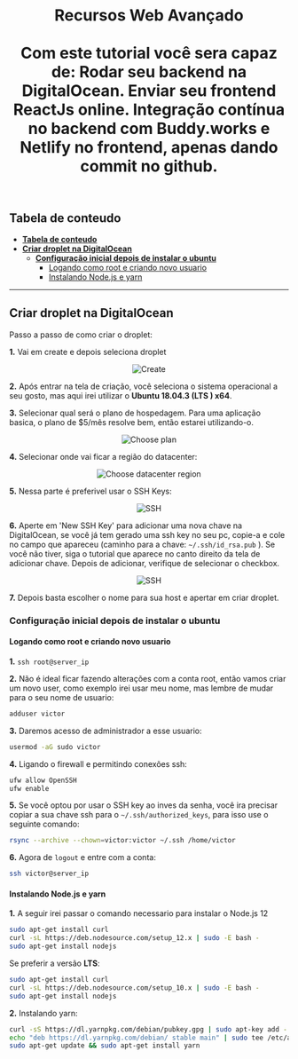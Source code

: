 <h1 align="center">
  Recursos Web Avançado
  <br>
  <br>
  Com este tutorial você sera capaz de: Rodar seu backend na DigitalOcean. Enviar seu frontend ReactJs online. Integração contínua no backend com Buddy.works e Netlify no frontend, apenas dando commit no github.
  <br>
  <br>
</h1>



## **Tabela de conteudo**

- [**Tabela de conteudo**](#tabela-de-conteudo)
- [**Criar droplet na DigitalOcean**](#criar-droplet-na-digitalocean)
  - [**Configuração inicial depois de instalar o ubuntu**](#configura%c3%a7%c3%a3o-inicial-depois-de-instalar-o-ubuntu)
    - [Logando como root e criando novo usuario](#logando-como-root-e-criando-novo-usuario)
    - [Instalando Node.js e yarn](#instalando-nodejs-e-yarn)

<hr/>

## **Criar droplet na DigitalOcean**

Passo a passo de como criar o droplet:

**1.** Vai em create e depois seleciona droplet
<p align="center">
  <img src="https://i.imgur.com/ZQ0Yz6R.png" alt="Create">
</p>

**2.** Após entrar na tela de criação, você seleciona o sistema operacional a seu gosto, mas aqui irei utilizar o **Ubuntu 18.04.3 (LTS ) x64**.

**3.** Selecionar qual será o plano de hospedagem. Para uma aplicação basica, o plano de $5/mês resolve bem, então estarei utilizando-o.
<p align="center">
  <img src="https://i.imgur.com/ioVrrCM.png" alt="Choose plan">
</p>

**4.** Selecionar onde vai ficar a região do datacenter:
<p align="center">
  <img src="https://i.imgur.com/ng1yiaI.png" alt="Choose datacenter region">
</p>

**5.** Nessa parte é preferivel usar o SSH Keys:
<p align="center">
  <img src="https://i.imgur.com/nmF2aoY.png" alt="SSH">
</p>

**6.** Aperte em 'New SSH Key' para adicionar uma nova chave na DigitalOcean, se você já tem gerado uma ssh key no seu pc, copie-a e cole no campo que apareceu (caminho para a chave: `~/.ssh/id_rsa.pub` ). Se você não tiver, siga o tutorial que aparece no canto direito da tela de adicionar chave. Depois de adicionar, verifique de selecionar o checkbox.
<p align="center">
  <img src="https://i.imgur.com/yOIq8lE.png" alt="SSH">
</p>

**7.** Depois basta escolher o nome para sua host e apertar em criar droplet.

### **Configuração inicial depois de instalar o ubuntu**

#### Logando como root e criando novo usuario
  
  **1.** `ssh root@server_ip`

  **2.** Não é ideal ficar fazendo alterações com a conta root, então vamos criar um novo user, como exemplo irei usar meu nome, mas lembre de mudar para o seu nome de usuario:
  ```sh
  adduser victor
  ```
  **3.** Daremos acesso de administrador a esse usuario: 
   ```sh
   usermod -aG sudo victor
   ```
  **4.** Ligando o firewall e permitindo conexões ssh: 
  ```sh
  ufw allow OpenSSH
  ufw enable
  ```
  **5.** Se você optou por usar o SSH key ao inves da senha, você ira precisar copiar a sua chave ssh para o `~/.ssh/authorized_keys`, para isso use o seguinte comando:
  ```sh
  rsync --archive --chown=victor:victor ~/.ssh /home/victor
  ```
  **6.** Agora de `logout` e entre com a conta:
  ```sh
  ssh victor@server_ip
  ```
#### Instalando Node.js e yarn
  **1.** A seguir irei passar o comando necessario para instalar o Node.js 12
  ```sh
  sudo apt-get install curl
  curl -sL https://deb.nodesource.com/setup_12.x | sudo -E bash -
  sudo apt-get install nodejs
  ```
  Se preferir a versão __LTS__:
  ```sh
  sudo apt-get install curl
  curl -sL https://deb.nodesource.com/setup_10.x | sudo -E bash -
  sudo apt-get install nodejs
  ```
  **2.** Instalando yarn:
  ```sh
  curl -sS https://dl.yarnpkg.com/debian/pubkey.gpg | sudo apt-key add -
  echo "deb https://dl.yarnpkg.com/debian/ stable main" | sudo tee /etc/apt/sources.list.d/yarn.list
  sudo apt-get update && sudo apt-get install yarn
  ```
